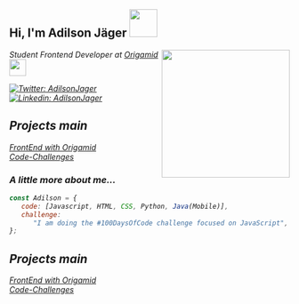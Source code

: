 <h2> Hi, I'm Adilson Jäger <img src="https://media.giphy.com/media/bcKmIWkUMCjVm/giphy.gif" width="50"></h2>
<img align='right' src="https://media.giphy.com/media/fAnzw6YK33jMwzp5wp/giphy.gif" width="230">
<p><em>Student Frontend Developer at <a href="http://www.origamid.com.br">Origamid</a><img src="https://media.giphy.com/media/fYSnHlufseco8Fh93Z/giphy.gif" width="30">

[![Twitter: AdilsonJager](https://img.shields.io/twitter/url?label=Twitter&logo=Twitter&style=social&url=https%3A%2F%2Ftwitter.com%2FAdilsonJager)](https://twitter.com/AdilsonJager)
[![Linkedin: AdilsonJager](https://img.shields.io/badge/-adilsonJager-blue?style=flat-square&logo=Linkedin&logoColor=white&link=https://www.linkedin.com/in/adilsonj%C3%A4ger)](https://www.linkedin.com/in/adilsonj%C3%A4ger//)

## Projects main
[FrontEnd with Origamid](https://github.com/AdilsonMJ/CURSO-FRONTEND-ORIGAMID)  
[Code-Challenges](https://github.com/AdilsonMJ/Code-Challenges)  

### A little more about me...

```javascript
const Adilson = {
   code: [Javascript, HTML, CSS, Python, Java(Mobile)],
   challenge:
      "I am doing the #100DaysOfCode challenge focused on JavaScript",
};
````


## Projects main
[FrontEnd with Origamid](https://github.com/AdilsonMJ/CURSO-FRONTEND-ORIGAMID)  
[Code-Challenges](https://github.com/AdilsonMJ/Code-Challenges)  
